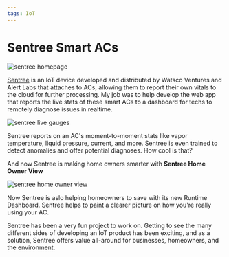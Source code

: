 ```yaml
---
tags: IoT
---
```


# Sentree Smart ACs

![sentree homepage](/imgs/sentree-homepage.jpg)

[Sentree](https://alertlabs.com/pages/sentree) is an IoT device developed and distributed by Watsco Ventures and Alert Labs that attaches to ACs, allowing them to report their own vitals to the cloud for further processing. My job was to help develop the web app that reports the live stats of these smart ACs to a dashboard for techs to remotely diagnose issues in realtime.

![sentree live gauges](/imgs/sentree-live-gauges.jpg)

Sentree reports on an AC's moment-to-moment stats like vapor temperature, liquid pressure, current, and more. Sentree is even trained to detect anomalies and offer potential diagnoses. How cool is that?

And now Sentree is making home owners smarter with __Sentree Home Owner View__

![sentree home owner view](/imgs/sentree-homeowner.jpg)

Now Sentree is aslo helping homeowners to save with its new Runtime Dashboard. Sentree helps to paint a clearer picture on how you're really using your AC.

Sentree has been a very fun project to work on. Getting to see the many different sides of developing an IoT product has been exciting, and as a solution, Sentree offers value all-around for businesses, homeowners, and the environment.

